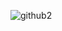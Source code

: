 ![github2](https://github.com/aylafiryal/aylafiryal/assets/83856972/58f81f4e-a734-4066-93b5-b5dfd0931e7e)

<!-- - Divider -->

<!-- - Languages I Love: -->
<!-- - JAVA -->
<!-- - PHP -->
<!-- - Javascript -->
<!-- - Unified Modelling Language (UML) -->

<!-- - Things i Love: -->
<!-- - Object Oriented Programming -->
<!-- - Draw -->
<!-- - Kyle Broflovski -->
<!-- - Cheese -->

<!-- - Social Media I Love: -->
<!-- - Linkedin -->
<!-- - Instagram -->

<!-- - Divider -->
